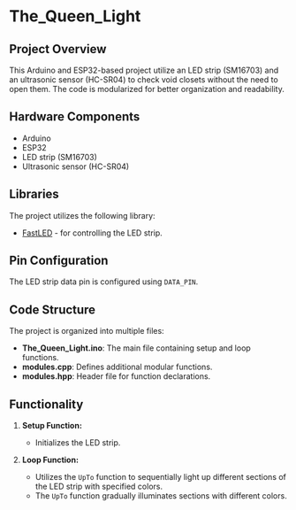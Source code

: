 # The_Queen_Light

## Project Overview
This Arduino and ESP32-based project utilize an LED strip (SM16703) and an ultrasonic sensor (HC-SR04) to check void closets without the need to open them. The code is modularized for better organization and readability.

## Hardware Components
- Arduino
- ESP32
- LED strip (SM16703)
- Ultrasonic sensor (HC-SR04)

## Libraries
The project utilizes the following library:
- [FastLED](https://github.com/FastLED/FastLED) - for controlling the LED strip.

## Pin Configuration
The LED strip data pin is configured using `DATA_PIN`.

## Code Structure
The project is organized into multiple files:
- **The_Queen_Light.ino**: The main file containing setup and loop functions.
- **modules.cpp**: Defines additional modular functions.
- **modules.hpp**: Header file for function declarations.

## Functionality
1. **Setup Function:**
   - Initializes the LED strip.

2. **Loop Function:**
   - Utilizes the `UpTo` function to sequentially light up different sections of the LED strip with specified colors.
   - The `UpTo` function gradually illuminates sections with different colors.
<!---
## Usage Instructions
Provide instructions for setting up and using the project.

## Code Considerations
- Specify any important considerations, such as power requirements, safety precautions, or potential issues.

## Future Improvements
Suggest possible improvements or features that could enhance the project.

## Licensing
Specify the license under which you are sharing the code.

## Examples
Provide examples of how to modify the code for different LED strip configurations or additional sensors.

## Credits
Give credit to any third-party libraries or resources used in the project.
-->
